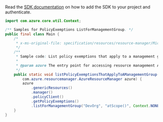 Read the [SDK documentation](https://github.com/Azure/azure-sdk-for-java/blob/azure-resourcemanager_2.12.0/sdk/resourcemanager/azure-resourcemanager/README.md) on how to add the SDK to your project and authenticate.

```java
import com.azure.core.util.Context;

/** Samples for PolicyExemptions ListForManagementGroup. */
public final class Main {
    /*
     * x-ms-original-file: specification/resources/resource-manager/Microsoft.Authorization/preview/2020-07-01-preview/examples/listPolicyExemptionsForManagementGroup.json
     */
    /**
     * Sample code: List policy exemptions that apply to a management group.
     *
     * @param azure The entry point for accessing resource management APIs in Azure.
     */
    public static void listPolicyExemptionsThatApplyToAManagementGroup(
        com.azure.resourcemanager.AzureResourceManager azure) {
        azure
            .genericResources()
            .manager()
            .policyClient()
            .getPolicyExemptions()
            .listForManagementGroup("DevOrg", "atScope()", Context.NONE);
    }
}
```
